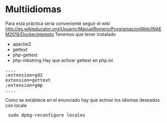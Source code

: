 # Multiidiomas
 Para esta práctica sería conveniente seguir el wiki 
 http://es.wikieducator.org/Usuario:ManuelRomero/ProgramacionWeb/INAEM2019/Docker/ejemplo
 Tenemos que tener instalado
 * apache2
 * gettext
 * php-gettext
 * php-mbstring
 Hay que activar gettext en php.ini
<pre>
....
;extension=gd2
extension=gettext
;extension=gmp
....
</pre>
Como se establece en el enunciado hay que activar los idiomas deseados con 
locale 
<pre>
 sudo dpkg-reconfigure locales
</pre>
